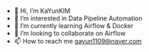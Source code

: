 - 👋 Hi, I’m KaYunKIM
- 👀 I’m interested in Data Pipeline Automation
- 🌱 I’m currently learning Airflow & Docker
- 💞️ I’m looking to collaborate on Airflow
- 📫 How to reach me gayun1109@naver.com

<!---
KaYunKIM/KaYunKIM is a ✨ special ✨ repository because its `README.md` (this file) appears on your GitHub profile.
You can click the Preview link to take a look at your changes.
--->
